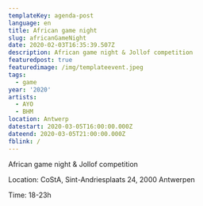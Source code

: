 ```yaml
---
templateKey: agenda-post
language: en
title: African game night
slug: africanGameNight
date: 2020-02-03T16:35:39.507Z
description: African game night & Jollof competition
featuredpost: true
featuredimage: /img/templateevent.jpeg
tags:
  - game
year: '2020'
artists:
  - AYO
  - BHM
location: Antwerp
datestart: 2020-03-05T16:00:00.000Z
dateend: 2020-03-05T21:00:00.000Z
fblink: /
---
```

African game night & Jollof competition

Location: CoStA, Sint-Andriesplaats 24, 2000 Antwerpen

Time: 18-23h
